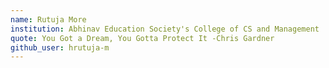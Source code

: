 ```yaml
---
name: Rutuja More 
institution: Abhinav Education Society's College of CS and Management
quote: You Got a Dream, You Gotta Protect It -Chris Gardner
github_user: hrutuja-m
---
```

